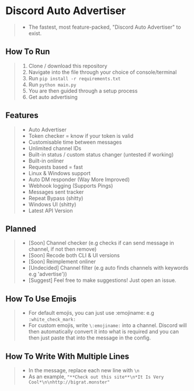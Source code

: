 # Discord Auto Advertiser
> + The fastest, most feature-packed, "Discord Auto Advertiser" to exist.

## How To Run
> 1) Clone / download this repository
> 2) Navigate into the file through your choice of console/terminal
> 3) Run `pip install -r requirements.txt`
> 4) Run `python main.py`
> 5) You are then guided through a setup process
> 6) Get auto advertising 

## Features
> + Auto Advertiser
> + Token checker = know if your token is valid
> + Customisable time between messages
> + Unlimited channel IDs
> + Built-in status / custom status changer (untested if working)
> + Built-in onliner
> + Requests based = fast
> + Linux & Windows support
> + Auto DM responder (Way More Improved)
> + Webhook logging (Supports Pings)
> + Messages sent tracker
> + Repeat Bypass (shitty)
> + Windows UI (shitty)
> + Latest API Version

## Planned
> + [Soon] Channel checker (e.g checks if can send message in channel, if not then remove)
> + [Soon] Recode both CLI & UI versions
> + [Soon] Reimplement onliner
> + [Undecided] Channel filter (e.g auto finds channels with keywords e.g 'advertise'))
> + [Suggest] Feel free to make suggestions! Just open an issue.

## How To Use Emojis
> + For default emojis, you can just use :emojiname: e.g `:white_check_mark:`
> + For custom emojis, write `\:emojiname:` into a channel. Discord will then automatically convert it into what is required and you can then just paste that into the message in the config.  

## How To Write With Multiple Lines
> + In the message, replace each new line with `\n`
> + As an example, `"**Check out this site**\n*It Is Very Cool*\n\nhttp://bigrat.monster"`
